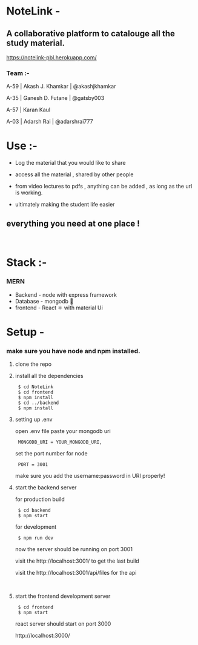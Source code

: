 # NoteLink - 
## A collaborative platform to catalouge all the study material.
https://notelink-pbl.herokuapp.com/
### Team :-
A-59 | Akash J. Khamkar | @akashjkhamkar

A-35 | Ganesh D. Futane | @gatsby003

A-57 | Karan Kaul

A-03 | Adarsh Rai | @adarshrai777

# Use :-

* Log the material that you would like to share

* access all the material , shared by other people

* from video lectures to pdfs , anything can be added , as long as the url is working.

* ultimately making the student life easier 

## everything you need at one place !

<br>

# Stack :-
### MERN
* Backend - node with express framework
* Database - mongodb 🌱
* frontend - React ⚛️ with material Ui

# Setup -
### make sure you have node and npm installed.

1. clone the repo
2. install all the dependencies


        $ cd NoteLink
        $ cd frontend
        $ npm install
        $ cd ../backend
        $ npm install
3. setting up .env

    open .env file
    paste your mongodb uri 
    
        MONGODB_URI = YOUR_MONGODB_URI, 

    set the port number for node

        PORT = 3001    
    make sure you add the username:password in URI properly!

4. start the backend server
    
    for production build

        $ cd backend
        $ npm start

    for development

        $ npm run dev 


    now the server should be running on port 3001

    visit the http://localhost:3001/ to get the last build

    visit the http://localhost:3001/api/files for the api

<br>

5. start the frontend development server

        $ cd frontend
        $ npm start  

    react server should start on port 3000
    
    http://localhost:3000/

